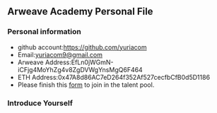 ## Arweave Academy Personal File

### Personal information

- github account:https://github.com/yuriacom
- Email:yuriacom9@gmail.com
- Arweave Address:EfLn0jWGmN-iCFjg4MoYhZg4v8ZgDVWgYnsMgQ6F464
- ETH Address:0x47A8d86AC7eD264f352Af527cecfbCfB0d5D1186
- Please finish this [form](https://docs.google.com/forms/d/e/1FAIpQLSfWA5fIIcBgmRppm3jNz5vmf9Mai_QMVil-2pO4r7YKn_Zhtw/viewform?usp=sf_link) to join in the talent pool.

### Introduce Yourself
